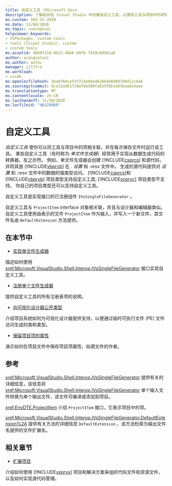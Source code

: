 ```yaml
---
title: 自定义工具 |Microsoft Docs
description: 了解如何在 Visual Studio 中创建自定义工具，以便将工具与项目中的项相关联，并在每次保存文件时运行该工具。
ms.custom: SEO-VS-2020
ms.date: 11/04/2016
ms.topic: conceptual
helpviewer_keywords:
- VSPackages, custom tools
- tools [Visual Studio], custom
- custom tools
ms.assetid: d669f154-9b23-48b6-b9f6-7419c8dd61a6
author: acangialosi
ms.author: anthc
manager: jillfra
ms.workload:
- vssdk
ms.openlocfilehash: 2ba8760ce53f222ebbe4626bde0d897d4d12c8a6
ms.sourcegitcommit: 9ce13a961719afbb389fa033fbb1a93bea814aae
ms.translationtype: MT
ms.contentlocale: zh-CN
ms.lasthandoff: 11/30/2020
ms.locfileid: "96329960"
---
```

# <a name="custom-tools"></a>自定义工具
*自定义工具* 使你可以将工具与项目中的项相关联，并在每次保存文件时运行该工具。 某些自定义工具（有时称为 *单文件生成器*）经常用于实现从数据生成代码的转换器，反之亦然。 例如，单文件生成器会创建 [!INCLUDE[csprcs](../../data-tools/includes/csprcs_md.md)] 和源代码，并将其放 [!INCLUDE[vbprvb](../../code-quality/includes/vbprvb_md.md)] 在 *. 设置* 和 *.resx* 文件中。 生成的源代码提供对 *设置* 和 *.resx* 文件中的数据的强类型访问。 [!INCLUDE[csprcs](../../data-tools/includes/csprcs_md.md)]和 [!INCLUDE[vbprvb](../../code-quality/includes/vbprvb_md.md)] 项目类型支持自定义工具; [!INCLUDE[vcprvc](../../code-quality/includes/vcprvc_md.md)] 项目类型不支持。 你自己的项目类型还可以支持自定义工具。

 自定义工具是实现接口的已注册组件 `IVsSingleFileGenerator` 。

 自定义工具与 `ProjectItem` interface 对象相关联，并且与设计器和编辑器类似。 自定义工具使用由表示的文件 `ProjectItem` 作为输入，并写入一个新文件，其文件名由 `DefaultExtension` 方法提供。

## <a name="in-this-section"></a>在本节中
- [实现单文件生成器](../../extensibility/internals/implementing-single-file-generators.md)

 描述如何使用 <xref:Microsoft.VisualStudio.Shell.Interop.IVsSingleFileGenerator> 接口实现自定义工具。

- [注册单个文件生成器](../../extensibility/internals/registering-single-file-generators.md)

 提供自定义工具的所有注册表项的说明。

- [向可视化设计器公开类型](../../extensibility/internals/exposing-types-to-visual-designers.md)

 介绍项目系统如何为可视化设计器提供支持，以便通过临时可执行文件 (PE) 文件访问生成的类和类型。

- [保留项目项的属性](../../extensibility/persisting-the-property-of-a-project-item.md)

 演示如何在项目文件中保存项目项属性，如源文件的作者。

## <a name="reference"></a>参考
 <xref:Microsoft.VisualStudio.Shell.Interop.IVsSingleFileGenerator> 提供有关的详细信息，该信息将 <xref:Microsoft.VisualStudio.Shell.Interop.IVsSingleFileGenerator> 单个输入文件转换为单个输出文件，该文件可编译或添加到项目。

 <xref:EnvDTE.ProjectItem> 介绍 `ProjectItem` 接口，它表示项目中的项。

 <xref:Microsoft.VisualStudio.Shell.Interop.IVsSingleFileGenerator.DefaultExtension%2A> 提供有关方法的详细信息 `DefaultExtension` ，该方法检索为输出文件名提供的文件扩展名。

## <a name="related-sections"></a>相关章节
- [扩展项目](../../extensibility/extending-projects.md)

 介绍如何使用 [!INCLUDE[vsprvs](../../code-quality/includes/vsprvs_md.md)] 项目和解决方案来组织代码文件和资源文件，以及如何实现源代码管理。
